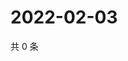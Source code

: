 # 2022-02-03

共 0 条

<!-- BEGIN WEIBO -->
<!-- 最后更新时间 Thu Feb 03 2022 04:00:45 GMT+0800 (China Standard Time) -->

<!-- END WEIBO -->
